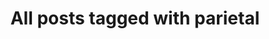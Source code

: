 ---
layout: tag
title: "All posts tagged with parietal"
permalink: /weblog/tags/parietal/
taxonomy: parietal
---